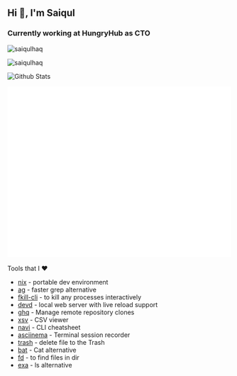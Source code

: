 ## Hi 👋, I'm Saiqul
### Currently working at HungryHub as CTO 
<p> <img src="https://komarev.com/ghpvc/?username=saiqulhaq" alt="saiqulhaq" /> </p>

<p><img src="https://github-readme-stats.vercel.app/api/top-langs/?username=saiqulhaq&layout=compact" alt="saiqulhaq" /></p>

![Github Stats](https://github-readme-stats.vercel.app/api?username=saiqulhaq&count_private=true&show_icons=true&theme=nord)

![Metrics](https://github.com/saiqulhaq/saiqulhaq/blob/master/github-metrics.svg)

Tools that I ❤️

* [nix](https://nixos.org) - portable dev environment
* [ag](https://github.com/ggreer/the_silver_searcher) - faster grep alternative
* [fkill-cli](https://github.com/sindresorhus/fkill-cli) - to kill any processes interactively
* [devd](https://github.com/cortesi/devd) - local web server with live reload support
* [ghq](https://github.com/x-motemen/ghq) - Manage remote repository clones
* [xsv](https://github.com/BurntSushi/xsv) - CSV viewer
* [navi](https://github.com/denisidoro/navi) - CLI cheatsheet
* [asciinema](https://github.com/asciinema/asciinema) - Terminal session recorder
* [trash](https://github.com/sindresorhus/macos-trash) - delete file to the Trash
* [bat](https://github.com/sharkdp/bat) - Cat alternative
* [fd](https://github.com/sharkdp/fd) - to find files in dir
* [exa](https://github.com/ogham/exa) - ls alternative

